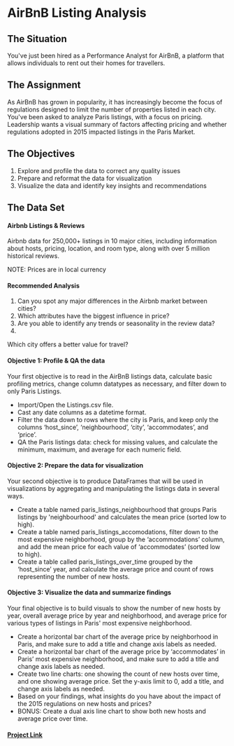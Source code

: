 # AirBnB Listing Analysis

## The Situation
You've just been hired as a Performance Analyst for AirBnB, a platform that allows individuals to rent out their homes for travellers.

## The Assignment
As AirBnB has grown in popularity, it has increasingly become the focus of regulations designed to limit the number of properties listed in each city.
You've been asked to analyze Paris listings, with a focus on pricing. Leadership wants a visual summary of factors affecting pricing and whether regulations adopted in 2015 impacted listings in the Paris Market.

## The Objectives
1. Explore and profile the data to correct any quality issues
2. Prepare and reformat the data for visualization
3. Visualize the data and identify key insights and recommendations

## The Data Set

#### Airbnb Listings & Reviews
Airbnb data for 250,000+ listings in 10 major cities, including information about hosts, pricing, location, and room type, along with over 5 million historical reviews.

NOTE: Prices are in local currency

#### Recommended Analysis
1. Can you spot any major differences in the Airbnb market between cities?
2. Which attributes have the biggest influence in price?
3. Are you able to identify any trends or seasonality in the review data?
4. 
Which city offers a better value for travel?

#### Objective 1: Profile & QA the data
Your first objective is to read in the AirBnB listings data, calculate basic profiling metrics, change column datatypes as necessary, and filter down to only Paris Listings.

* Import/Open the Listings.csv file.
* Cast any date columns as a datetime format.
* Filter the data down to rows where the city is Paris, and keep only the columns ‘host_since’, ‘neighbourhood’, ‘city’, ‘accommodates’, and ‘price’.
* QA the Paris listings data: check for missing values, and calculate the minimum, maximum, and average for each numeric field.

#### Objective 2: Prepare the data for visualization
Your second objective is to produce DataFrames that will be used in visualizations by aggregating and manipulating the listings data in several ways.

* Create a table named paris_listings_neighbourhood that groups Paris listings by 'neighbourhood' and calculates the mean price (sorted low to high).
* Create a table named paris_listings_accomodations, filter down to the most expensive neighborhood, group by the ‘accommodations’ column, and add the mean price for each value of ‘accommodates’ (sorted low to high).
* Create a table called paris_listings_over_time grouped by the ‘host_since’ year, and calculate the average price and count of rows representing the number of new hosts.

#### Objective 3: Visualize the data and summarize findings
Your final objective is to build visuals to show the number of new hosts by year, overall average price by year and neighborhood, and average price for various types of listings in Paris' most expensive neighborhood.

* Create a horizontal bar chart of the average price by neighborhood in Paris, and make sure to add a title and change axis labels as needed.
* Create a horizontal bar chart of the average price by ‘accommodates’ in Paris’ most expensive neighborhood, and make sure to add a title and change axis labels as needed.
* Create two line charts: one showing the count of new hosts over time, and one showing average price. Set the y-axis limit to 0, add a title, and change axis labels as needed.
* Based on your findings, what insights do you have about the impact of the 2015 regulations on new hosts and prices?
* BONUS: Create a dual axis line chart to show both new hosts and average price over time.

#### [Project Link]()